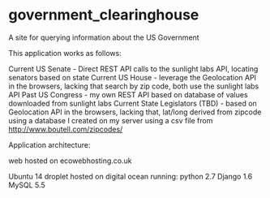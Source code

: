 government_clearinghouse
========================

A site for querying information about the US Government

This application works as follows:

Current US Senate - Direct REST API calls to the sunlight labs API, locating senators based on state
Current US House - leverage the Geolocation API in the browsers, lacking that search by zip code, both use the sunlight labs API
Past US Congress - my own REST API based on database of values downloaded from sunlight labs
Current State Legislators (TBD) - based on Geolocation API in the browsers, lacking that, lat/long derived from zipcode using a database I created on my server using a csv file from http://www.boutell.com/zipcodes/

Application architecture:

web hosted on ecowebhosting.co.uk

Ubuntu 14 droplet hosted on digital ocean running:
python 2.7
Django 1.6
MySQL 5.5

